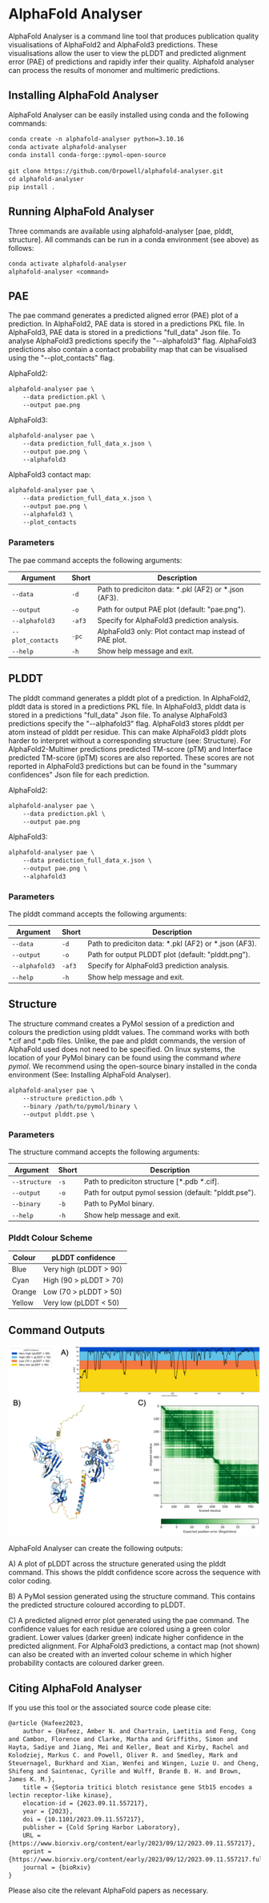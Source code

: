# AlphaFold Analyser

AlphaFold Analyser is a command line tool that produces publication quality visualisations of AlphaFold2 and AlphaFold3 predictions. These visualisations allow the user to view the pLDDT and predicted alignment error (PAE) of predictions and rapidly infer their quality. Alphafold analyser can process the results of monomer and multimeric predictions.

## Installing AlphaFold Analyser

AlphaFold Analyser can be easily installed using conda and the following commands:

	conda create -n alphafold-analyser python=3.10.16
 	conda activate alphafold-analyser
	conda install conda-forge::pymol-open-source
	
	git clone https://github.com/Orpowell/alphafold-analyser.git
	cd alphafold-analyser
	pip install .

## Running AlphaFold Analyser

Three commands are available using alphafold-analyser [pae, plddt, structure]. All commands can be run in a conda environment (see above) as follows:

	conda activate alphafold-analyser
	alphafold-analyser <command>

## PAE

The pae command generates a predicted aligned error (PAE) plot of a prediction. In AlphaFold2, PAE data is stored in a predictions PKL file. In AlphaFold3, PAE data is stored in a predictions "full_data" Json file. To analyse AlphaFold3 predictions specify the "--alphafold3" flag. AlphaFold3 predictions also contain a contact probability map that can be visualised using the "--plot_contacts" flag.

AlphaFold2:

	alphafold-analyser pae \
		--data prediction.pkl \
		--output pae.png

AlphaFold3:

	alphafold-analyser pae \
		--data prediction_full_data_x.json \
		--output pae.png \
		--alphafold3

AlphaFold3 contact map:

	alphafold-analyser pae \
		--data prediction_full_data_x.json \
		--output pae.png \
		--alphafold3 \
		--plot_contacts

### Parameters

The pae command accepts the following arguments:

| Argument | Short | Description |
|----------|-------|-------------|
| `--data` | `-d` | Path to prediciton data: *.pkl (AF2) or *.json (AF3). |
| `--output` | `-o` | Path for output PAE plot (default: "pae.png"). |
| `--alphafold3` | `-af3` | Specify for AlphaFold3 prediction analysis. |
| `--plot_contacts` | `-pc` | AlphaFold3 only: Plot contact map instead of PAE plot. |
| `--help` | `-h` | Show help message and exit. |

## PLDDT

The plddt command generates a plddt plot of a prediction. In AlphaFold2, plddt data is stored in a predictions PKL file. In AlphaFold3, plddt data is stored in a predictions "full_data" Json file. To analyse AlphaFold3 predictions specify the "--alphafold3" flag. AlphaFold3 stores plddt per atom instead of plddt per residue. This can make AlphaFold3 plddt plots harder to interpret without a corresponding structure (see: Structure). For AlphaFold2-Multimer predictions predicted TM-score (pTM) and Interface predicted TM-score (ipTM) scores are also reported. These scores are not reported in AlphaFold3 predictions but can be found in the "summary confidences" Json file for each prediction. 

AlphaFold2:

	alphafold-analyser pae \
		--data prediction.pkl \
		--output pae.png

AlphaFold3:

	alphafold-analyser pae \
		--data prediction_full_data_x.json \
		--output pae.png \
		--alphafold3

### Parameters

The plddt command accepts the following arguments:

| Argument | Short | Description |
|----------|-------|-------------|
| `--data` | `-d` | Path to prediciton data: *.pkl (AF2) or *.json (AF3). |
| `--output` | `-o` | Path for output PLDDT plot (default: "plddt.png"). |
| `--alphafold3` | `-af3` | Specify for AlphaFold3 prediction analysis. |
| `--help` | `-h` | Show help message and exit. |

## Structure

The structure command creates a PyMol session of a prediction and colours the prediction using plddt values. The command works with both \*.cif and \*.pdb files. Unlike, the pae and plddt commands, the version of AlphaFold used does not need to be specified. On linux systems, the location of your PyMol binary can be found using the command *where pymol*. We recommend using the open-source binary installed in the conda environment (See: Installing AlphaFold Analyser).

	alphafold-analyser pae \
		--structure prediction.pdb \
		--binary /path/to/pymol/binary \
		--output plddt.pse \

### Parameters

The structure command accepts the following arguments:

| Argument | Short | Description |
|----------|-------|-------------|
| `--structure` | `-s` | Path to prediciton structure [*.pdb *.cif]. |
| `--output` | `-o` | Path for output pymol session (default: "plddt.pse"). |
| `--binary` | `-b` | Path to PyMol binary. |
| `--help` | `-h` | Show help message and exit. |

### Plddt Colour Scheme

| Colour | pLDDT confidence |
|---|---|
| Blue  | Very high (pLDDT > 90) |
| Cyan 	| High (90 > pLDDT > 70) |
| Orange | Low (70 > pLDDT > 50) |
| Yellow | Very low (pLDDT < 50) |

## Command Outputs

![outputs](https://github.com/orpowell/alphafold-analyser/blob/main/img/outputs.png)

AlphaFold Analyser can create the following outputs:

A) A plot of pLDDT across the structure generated using the plddt command. This shows the plddt confidence score across the sequence with color coding. 

B) A PyMol session generated using the structure command. This contains the predicted structure coloured according to pLDDT.

C) A predicted aligned error plot generated using the pae command. The confidence values for each residue are colored using a green color gradient. Lower values (darker green) indicate higher confidence in the predicted alignment. For AlphaFold3 predictions, a contact map (not shown) can also be created with an inverted colour scheme in which higher probability contacts are coloured darker green.


## Citing AlphaFold Analyser

If you use this tool or the associated source code please cite:

	@article {Hafeez2023,
		author = {Hafeez, Amber N. and Chartrain, Laetitia and Feng, Cong and Cambon, Florence and Clarke, Martha and Griffiths, Simon and Hayta, Sadiye and Jiang, Mei and Keller, Beat and Kirby, Rachel and Kolodziej, Markus C. and Powell, Oliver R. and Smedley, Mark and Steuernagel, Burkhard and Xian, Wenfei and Wingen, Luzie U. and Cheng, Shifeng and Saintenac, Cyrille and Wulff, Brande B. H. and Brown, James K. M.},
		title = {Septoria tritici blotch resistance gene Stb15 encodes a lectin receptor-like kinase},
		elocation-id = {2023.09.11.557217},
		year = {2023},
		doi = {10.1101/2023.09.11.557217},
		publisher = {Cold Spring Harbor Laboratory},
		URL = {https://www.biorxiv.org/content/early/2023/09/12/2023.09.11.557217},
		eprint = {https://www.biorxiv.org/content/early/2023/09/12/2023.09.11.557217.full.pdf},
		journal = {bioRxiv}
	}

Please also cite the relevant AlphaFold papers as necessary.

